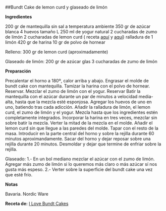 ##Bundt Cake de lemon curd y glaseado de limón

**Ingredientes**

200 gr de mantequilla sin sal a temperatura ambiente
350 gr de azúcar blanca
4 huevos tamaño L
250 ml de yogur natural
2 cucharadas de zumo de limón
2 cucharadas de lemon curd ( receta [aquí](http://masdulcequesaladopuntocom.blogspot.com/2015/01/lemon-curd.html) y [aquí](http://bearecetasymas.blogspot.com/2013/08/lemon-curd.html))
ralladura de 1 limón
420 gr de harina
10 gr de polvo de hornear
 

Relleno:
300 gr de lemon curd (aproximadamente)
 

Glaseado de limón:
200 gr de azúcar glas
3 cucharadas de zumo de limón

**Preparación**

Precalentar el horno a 180º, calor arriba y abajo. Engrasar el molde de bundt cake con mantequilla.
Tamizar la harina con el polvo de hornear. Reservar.
 Mezclar el zumo de limón con el yogur. Reservar
 Batir la mantequilla con el azúcar durante un par de minutos a velocidad media- alta, hasta que la mezcla esté esponjosa.
 Agregar los huevos de uno en uno, batiendo tras cada adicción.
Añadir la ralladura de limón, el lemon curd, el zumo de limón y el yogur. Mezcla hasta que los ingredientes estén completamente integrados.
 Incorporar la harina en tres veces, mezclar sin sobre batir la mezcla.
 Verter la mitad de la mezcla en el molde. Añadir el lemon curd sin que llegue a las paredes del molde. Tapar con el resto de la masa.
 Introducir en la parte central del horno y sobre la rejilla durante 60 minutos aproximandamente.
 Sacar del horno y dejar reposar sobre una rejilla durante 20 minutos. Desmoldar y dejar que termine de enfriar sobre la rejilla.
 

Glaseado:
1.- En un bol mediano mezclar el azúcar con el zumo de limón. Agregar más zumo de limón si lo queremos más claro o más azúcar sí nos gusta más espeso.
2.- Verter sobre la superficie del bundt cake una vez que esté frío.

**Notas**

Bavaria. Nordic Ware

**Receta de:** [I Love Bundt Cakes](http://ilovebundtcakes.blogspot.com.es/2015/06/lemon-curd-bundt-cake-with-lemon-glaze.html)